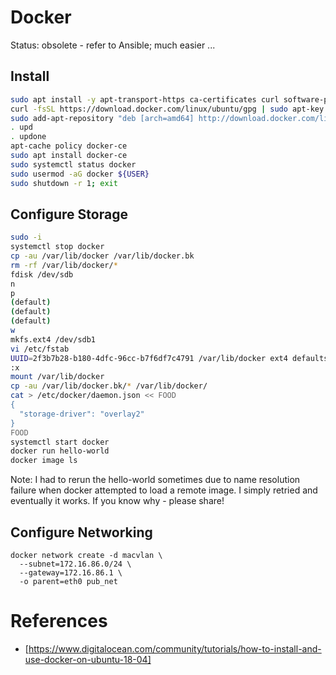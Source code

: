 # Docker

Status: obsolete - refer to Ansible; much easier ...

## Install

```Bash
sudo apt install -y apt-transport-https ca-certificates curl software-properties-common
curl -fsSL https://download.docker.com/linux/ubuntu/gpg | sudo apt-key add -
sudo add-apt-repository "deb [arch=amd64] http://download.docker.com/linux/ubuntu bionic stable"
. upd
. updone
apt-cache policy docker-ce
sudo apt install docker-ce
sudo systemctl status docker
sudo usermod -aG docker ${USER}
sudo shutdown -r 1; exit
```

## Configure Storage

```Bash
sudo -i
systemctl stop docker
cp -au /var/lib/docker /var/lib/docker.bk
rm -rf /var/lib/docker/*
fdisk /dev/sdb
n
p
(default)
(default)
(default)
w
mkfs.ext4 /dev/sdb1
vi /etc/fstab
UUID=2f3b7b28-b180-4dfc-96cc-b7f6df7c4791 /var/lib/docker ext4 defaults 0 2
:x
mount /var/lib/docker
cp -au /var/lib/docker.bk/* /var/lib/docker/
cat > /etc/docker/daemon.json << FOOD
{
  "storage-driver": "overlay2"
}
FOOD
systemctl start docker
docker run hello-world
docker image ls
```

Note: I had to rerun the hello-world sometimes due to name resolution failure when docker attempted to load a remote image. I simply retried and eventually it works. If you know why - please share!

## Configure Networking

```
docker network create -d macvlan \
  --subnet=172.16.86.0/24 \
  --gateway=172.16.86.1 \
  -o parent=eth0 pub_net
```

# References

-  [https://www.digitalocean.com/community/tutorials/how-to-install-and-use-docker-on-ubuntu-18-04]
